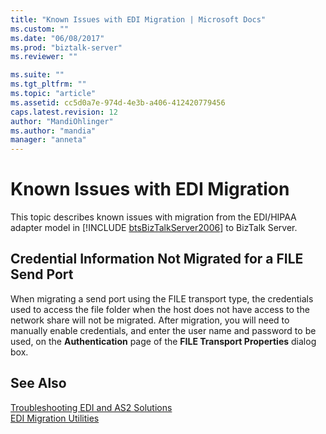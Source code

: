```yaml
---
title: "Known Issues with EDI Migration | Microsoft Docs"
ms.custom: ""
ms.date: "06/08/2017"
ms.prod: "biztalk-server"
ms.reviewer: ""

ms.suite: ""
ms.tgt_pltfrm: ""
ms.topic: "article"
ms.assetid: cc5d0a7e-974d-4e3b-a406-412420779456
caps.latest.revision: 12
author: "MandiOhlinger"
ms.author: "mandia"
manager: "anneta"
---
```

# Known Issues with EDI Migration
This topic describes known issues with migration from the EDI/HIPAA adapter model in [!INCLUDE [btsBizTalkServer2006](../includes/btsbiztalkserver2006-md.md)] to BizTalk Server.  
  
## Credential Information Not Migrated for a FILE Send Port  
 When migrating a send port using the FILE transport type, the credentials used to access the file folder when the host does not have access to the network share will not be migrated. After migration, you will need to manually enable credentials, and enter the user name and password to be used, on the **Authentication** page of the **FILE Transport Properties** dialog box.  
  
## See Also  
 [Troubleshooting EDI and AS2 Solutions](../core/troubleshooting-edi-and-as2-solutions.md)   
 [EDI Migration Utilities](../core/edi-migration-utilities.md)